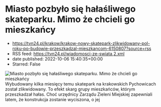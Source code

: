 # Miasto pozbyło się hałaśliwego skateparku. Mimo że chcieli go mieszkańcy
 - https://tvn24.pl/krakow/krakow-nowy-skatepark-zlikwidowany-pol-roku-po-budowie-przeszkadzal-mieszkancom-6150807?source=rss
 - RSS feed: https://tvn24.pl/wiadomosci-ze-swiata,2.xml
 - date published: 2022-10-06 15:40:35+00:00
 - Starred: False

<img alt="Miasto pozbyło się hałaśliwego skateparku. Mimo że chcieli go mieszkańcy" src="https://tvn24.pl/najnowsze/cdn-zdjecie-tlsyh0-skatepark-moze-zostac-przeniesiony-na-kampus-uniwersytetu-jagiellonskiego-5775692/alternates/LANDSCAPE_1280" />
    Wybudowany kilka miesięcy temu skatepark na krakowskich Pychowicach został zlikwidowany. To efekt skarg grupy mieszkańców, którym przeszkadzał hałas. Choć urzędnicy Zarządu Zieleni Miejskiej zapewniali latem, że konstrukcja zostanie wyciszona, o jej
